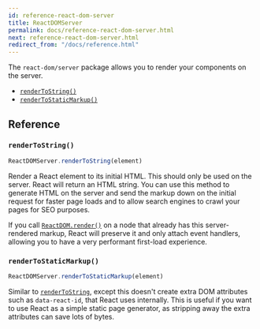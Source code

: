 ```yaml
---
id: reference-react-dom-server
title: ReactDOMServer
permalink: docs/reference-react-dom-server.html
next: reference-react-dom-server.html
redirect_from: "/docs/reference.html"
---
```


The `react-dom/server` package allows you to render your components on the server.

 - [`renderToString()`](#renderToString)
 - [`renderToStaticMarkup()`](#renderToStaticMarkup)

## Reference

### `renderToString()`

```javascript
ReactDOMServer.renderToString(element)
```

Render a React element to its initial HTML. This should only be used on the server. React will return an HTML string. You can use this method to generate HTML on the server and send the markup down on the initial request for faster page loads and to allow search engines to crawl your pages for SEO purposes.

If you call [`ReactDOM.render()`](/react/docs/reference-react-dom.html#render) on a node that already has this server-rendered markup, React will preserve it and only attach event handlers, allowing you to have a very performant first-load experience.

### `renderToStaticMarkup()`

```javascript
ReactDOMServer.renderToStaticMarkup(element)
```

Similar to [`renderToString`](#rendertostring), except this doesn't create extra DOM attributes such as `data-react-id`, that React uses internally. This is useful if you want to use React as a simple static page generator, as stripping away the extra attributes can save lots of bytes.
